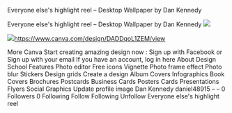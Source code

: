 Everyone else's highlight reel – Desktop Wallpaper by Dan Kennedy

Everyone else's highlight reel – Desktop Wallpaper by Dan Kennedy
![](../_resources/379a710cb6db914234a96144d2e686f1.png)

![](../_resources/c6c26488d3b9511102005c278fe05017.png)https://www.canva.com/design/DADDqoL1ZEM/view

More Canva Start creating amazing design now : Sign up with Facebook or Sign up with your email If you have an account, log in here About Design School Features Photo editor Free icons Vignette Photo frame effect Photo blur Stickers Design grids Create a design Album Covers Infographics Book Covers Brochures Postcards Business Cards Posters Cards Presentations Flyers Social Graphics Update profile image Dan Kennedy daniel48915 – – 0 Followers 0 Following Follow Following Unfollow Everyone else's highlight reel